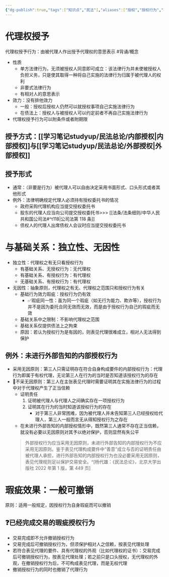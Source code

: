 ```yaml
---
{"dg-publish":true,"tags":["知识点","民法"],"aliases":["授权","授权行为","授予行为"],"permalink":"/学习笔记studyup/民法总论/授予/","dgPassFrontmatter":true,"created":"2024-11-18T22:34:12.477+08:00","updated":"2024-11-18T23:02:15.072+08:00"}
---
```


# 代理权授予
代理权授予行为：由被代理人作出授予代理权的意思表示 #背诵/概念 
- 性质
	- 单方法律行为，无须被授权人同意即可成立：该法律行为并未使被授权人负担义务，只是使其取得一种将自己实施的法律行为归属于被代理人的权利
	- 非要式法律行为
	- 有相对人的意思表示
- 效力：没有排他效力
	- 一般：授权后授权人仍然可以就授权事项自己实施法律行为
	- 在债法上：授权人与被授权人可以约定前者不再自己实施法律行为
- 代理权授予行为可以附条件或者附期限
## 授予方式：[[学习笔记studyup/民法总论/内部授权\|内部授权]]与[[学习笔记studyup/民法总论/外部授权\|外部授权]]
## 授予形式
- 通常：（非要是行为）被代理人可以自由决定采用书面形式、口头形式或者其他形式
- 例外：法律明确规定代理人必须持有授权委托书的情况
	- 政府采购代理机构应当提交授权委托书
	- 股东的代理人应当向公司提交授权委托书>>> [[法条/法条细则/中华人民共和国公司法#^t118\|公司法第 118 条]]
	- 债权人的代理人出席债权人会议时应当提交授权委托书
# 与基础关系：独立性、无因性
- 独立性：代理权之有无只看授权行为
	- 有基础关系、无授权行为：无代理权
	- 有基础关系、有授权行为：有代理权
	- 无基础关系、有授权行为：有代理权
- 无因性：抽象原则，代理权之有无、代理权之范围只和授权行为有关
	- 基础行为效力瑕疵：授权行为仍有效
		- ✅瑕疵同一性：虽为同一个瑕疵（如无行为能力、欺诈等），授权行为并不是因为委托合同无效而无效，而是由于授权行为自己的瑕疵而无效
	- 基础关系中之限制：不影响代理权之范围
	- 基础关系仅提供债法上之拘束
	- 原因：若认为授权行为是有因的，则表见代理很难成立，相对人无法得到保护
## 例外：未进行外部告知的内部授权行为
- 采用无因原则：第三人只需证明存在符合自身构成要件的内部授权行为：代理行为即属于有权代理，无论第三人在行为的当时是否知道该授权行为的存在
- 🐨不采无因原则：第三人在主张表见代理时需要证明其在实施法律行为的过程中对于代理权产生了正当信赖
	- 证明责任
		1. 证明被代理人与代理人之间确实存在一项授权行为
		2. 证明其在行为的当时知道该授权行为的存在
			- 对于第三人非常困难，因为被代理人并未告知第三人已经授权给代理人，第三人一般而言无从得知授权行为之存在
	- 在未进行外部告知的内部授权情形中，既然第三人通常不存在正当信赖，就没有必要以无因原则对其予以绝对保护，否则显然有失公平
	>外部授权行为应当采用无因原则，未进行外部告知的内部授权行为不应采用无因原则。鉴于表见代理构成要件中“善意”成立与否的证明责任由被代理人承担，进行外部告知的内部授权行为也没必要采用无因原则，表见代理规则足以保护交易安全。^[杨代雄：《民法总论》，北京大学出版社 2022 年第 1 版，第 449 页]
# 瑕疵效果：一般可撤销
原则：适用一般规定，因授权行为自身瑕疵而可以撤销
## ❓已经完成交易的瑕疵授权行为
- 交易完成即不允许撤销授权行为
- 交易完成后可撤销授权行为，但须保护相对人之信赖，按表见代理处理
- 若符合表见代理的要件、具有代理权的外观（比如代理权的证书）：交易完成后可撤销授权行为，按表见代理处理；若之前只是口头授权，无代理权的外观，在撤销授权行为后，不可构成表见代理，而是无权代理
- 撤销授权行为的同时也撤销了代理行为